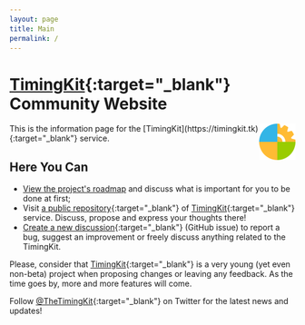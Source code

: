 ```yaml
---
layout: page
title: Main
permalink: /
---
```


# [TimingKit](https://timingkit.tk){:target="_blank"} Community Website

<img src="https://raw.githubusercontent.com/ZitRos/timingkit-community/master/misc/logo.png" width="64" align="right"/>
This is the information page for the [TimingKit](https://timingkit.tk){:target="_blank"} service.

Here You Can
------------

+ [View the project's roadmap](roadmap) and discuss what is important for you to be done at first;
+ Visit [a public repository](https://github.com/ZitRos/timingkit-community){:target="_blank"} of [TimingKit](https://timingkit.tk){:target="_blank"} service. Discuss, propose and express your thoughts there!
+ [Create a new discussion](https://github.com/ZitRos/timingkit-community/issues){:target="_blank"} (GitHub issue) to report a bug, suggest an improvement or freely discuss anything related to the TimingKit.

Please, consider that [TimingKit](https://timingkit.tk){:target="_blank"} is a very young (yet even non-beta) project when proposing changes or leaving any feedback. As the time goes by, more and more features will come.

Follow [@TheTimingKit](https://twitter.com/TheTimingKit){:target="_blank"} on Twitter for the latest news and updates!